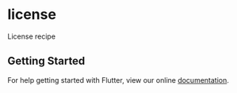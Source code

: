 # license

License recipe

## Getting Started

For help getting started with Flutter, view our online
[documentation](https://flutter.io/).
